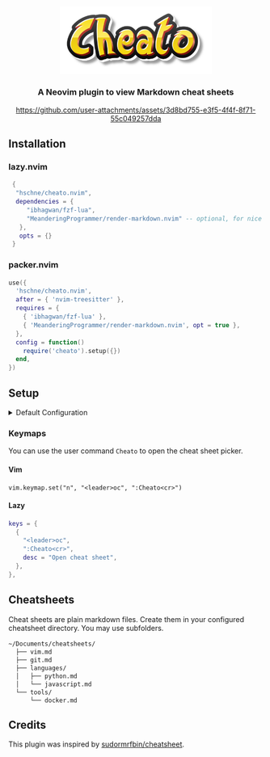 <div align="center">

<img alt="logo" src="cheato.png" width="300" height="auto">

### A Neovim plugin to view Markdown cheat sheets

https://github.com/user-attachments/assets/3d8bd755-e3f5-4f4f-8f71-55c049257dda

</div>

## Installation

### lazy.nvim

```lua
 {
  "hschne/cheato.nvim",
  dependencies = {
     "ibhagwan/fzf-lua",
     "MeanderingProgrammer/render-markdown.nvim" -- optional, for nice markdown rendering
   },
   opts = {}
 }
```

### packer.nvim

```lua
use({
  'hschne/cheato.nvim',
  after = { 'nvim-treesitter' },
  requires = {
    { 'ibhagwan/fzf-lua' },
    { 'MeanderingProgrammer/render-markdown.nvim', opt = true },
  },
  config = function()
    require('cheato').setup({})
  end,
})
```

## Setup

<details>
  <summary>Default Configuration</summary>

```lua
require("cheatsheet").setup({
  directory = "~/cheatsheets",
}
```

</details>

### Keymaps

You can use the user command `Cheato` to open the cheat sheet picker.

#### Vim

```vim
vim.keymap.set("n", "<leader>oc", ":Cheato<cr>")
```

#### Lazy

```lua
keys = {
  {
    "<leader>oc",
    ":Cheato<cr>",
    desc = "Open cheat sheet",
  },
},
```

## Cheatsheets

Cheat sheets are plain markdown files. Create them in your configured cheatsheet directory. You may use subfolders.

```
~/Documents/cheatsheets/
  ├── vim.md
  ├── git.md
  ├── languages/
  │   ├── python.md
  │   └── javascript.md
  └── tools/
      └── docker.md
```

## Credits

This plugin was inspired by [sudormrfbin/cheatsheet](https://github.com/sudormrfbin/cheatsheet.nvim).
